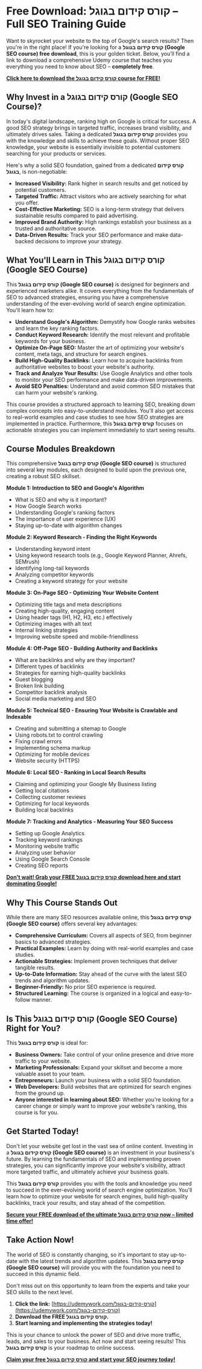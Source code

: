 # Free Download: קורס קידום בגוגל – Full SEO Training Guide

Want to skyrocket your website to the top of Google's search results? Then you're in the right place! If you're looking for a **קורס קידום בגוגל (Google SEO course) free download**, this is your golden ticket.  Below, you’ll find a link to download a comprehensive Udemy course that teaches you everything you need to know about SEO – **completely free**.

[**Click here to download the קורס קידום בגוגל course for FREE!**](https://udemywork.com/קורס-קידום-בגוגל)

## Why Invest in a קורס קידום בגוגל (Google SEO Course)?

In today's digital landscape, ranking high on Google is critical for success. A good SEO strategy brings in targeted traffic, increases brand visibility, and ultimately drives sales.  Taking a dedicated **קורס קידום בגוגל** provides you with the knowledge and skills to achieve these goals. Without proper SEO knowledge, your website is essentially invisible to potential customers searching for your products or services.

Here's why a solid SEO foundation, gained from a dedicated **קורס קידום בגוגל**, is non-negotiable:

*   **Increased Visibility:** Rank higher in search results and get noticed by potential customers.
*   **Targeted Traffic:** Attract visitors who are actively searching for what you offer.
*   **Cost-Effective Marketing:** SEO is a long-term strategy that delivers sustainable results compared to paid advertising.
*   **Improved Brand Authority:** High rankings establish your business as a trusted and authoritative source.
*   **Data-Driven Results:** Track your SEO performance and make data-backed decisions to improve your strategy.

## What You'll Learn in This קורס קידום בגוגל (Google SEO Course)

This **קורס קידום בגוגל (Google SEO course)** is designed for beginners and experienced marketers alike. It covers everything from the fundamentals of SEO to advanced strategies, ensuring you have a comprehensive understanding of the ever-evolving world of search engine optimization.  You'll learn how to:

*   **Understand Google's Algorithm:** Demystify how Google ranks websites and learn the key ranking factors.
*   **Conduct Keyword Research:** Identify the most relevant and profitable keywords for your business.
*   **Optimize On-Page SEO:**  Master the art of optimizing your website's content, meta tags, and structure for search engines.
*   **Build High-Quality Backlinks:**  Learn how to acquire backlinks from authoritative websites to boost your website's authority.
*   **Track and Analyze Your Results:**  Use Google Analytics and other tools to monitor your SEO performance and make data-driven improvements.
*   **Avoid SEO Penalties:** Understand and avoid common SEO mistakes that can harm your website's ranking.

This course provides a structured approach to learning SEO, breaking down complex concepts into easy-to-understand modules.  You'll also get access to real-world examples and case studies to see how SEO strategies are implemented in practice.  Furthermore, this **קורס קידום בגוגל** focuses on actionable strategies you can implement immediately to start seeing results.

## Course Modules Breakdown

This comprehensive **קורס קידום בגוגל (Google SEO course)** is structured into several key modules, each designed to build upon the previous one, creating a robust SEO skillset.

**Module 1: Introduction to SEO and Google's Algorithm**

*   What is SEO and why is it important?
*   How Google Search works
*   Understanding Google's ranking factors
*   The importance of user experience (UX)
*   Staying up-to-date with algorithm changes

**Module 2: Keyword Research - Finding the Right Keywords**

*   Understanding keyword intent
*   Using keyword research tools (e.g., Google Keyword Planner, Ahrefs, SEMrush)
*   Identifying long-tail keywords
*   Analyzing competitor keywords
*   Creating a keyword strategy for your website

**Module 3: On-Page SEO - Optimizing Your Website Content**

*   Optimizing title tags and meta descriptions
*   Creating high-quality, engaging content
*   Using header tags (H1, H2, H3, etc.) effectively
*   Optimizing images with alt text
*   Internal linking strategies
*   Improving website speed and mobile-friendliness

**Module 4: Off-Page SEO - Building Authority and Backlinks**

*   What are backlinks and why are they important?
*   Different types of backlinks
*   Strategies for earning high-quality backlinks
*   Guest blogging
*   Broken link building
*   Competitor backlink analysis
*   Social media marketing and SEO

**Module 5: Technical SEO - Ensuring Your Website is Crawlable and Indexable**

*   Creating and submitting a sitemap to Google
*   Using robots.txt to control crawling
*   Fixing crawl errors
*   Implementing schema markup
*   Optimizing for mobile devices
*   Website security (HTTPS)

**Module 6: Local SEO - Ranking in Local Search Results**

*   Claiming and optimizing your Google My Business listing
*   Getting local citations
*   Collecting customer reviews
*   Optimizing for local keywords
*   Building local backlinks

**Module 7: Tracking and Analytics - Measuring Your SEO Success**

*   Setting up Google Analytics
*   Tracking keyword rankings
*   Monitoring website traffic
*   Analyzing user behavior
*   Using Google Search Console
*   Creating SEO reports

[**Don't wait!  Grab your FREE קורס קידום בגוגל download here and start dominating Google!**](https://udemywork.com/קורס-קידום-בגוגל)

## Why This Course Stands Out

While there are many SEO resources available online, this **קורס קידום בגוגל (Google SEO course)** offers several key advantages:

*   **Comprehensive Curriculum:** Covers all aspects of SEO, from beginner basics to advanced strategies.
*   **Practical Examples:** Learn by doing with real-world examples and case studies.
*   **Actionable Strategies:** Implement proven techniques that deliver tangible results.
*   **Up-to-Date Information:** Stay ahead of the curve with the latest SEO trends and algorithm updates.
*   **Beginner-Friendly:**  No prior SEO experience is required.
*   **Structured Learning:**  The course is organized in a logical and easy-to-follow manner.

## Is This קורס קידום בגוגל (Google SEO Course) Right for You?

This **קורס קידום בגוגל** is ideal for:

*   **Business Owners:**  Take control of your online presence and drive more traffic to your website.
*   **Marketing Professionals:**  Expand your skillset and become a more valuable asset to your team.
*   **Entrepreneurs:**  Launch your business with a solid SEO foundation.
*   **Web Developers:**  Build websites that are optimized for search engines from the ground up.
*   **Anyone interested in learning about SEO:** Whether you're looking for a career change or simply want to improve your website's ranking, this course is for you.

## Get Started Today!

Don't let your website get lost in the vast sea of online content.  Investing in a **קורס קידום בגוגל (Google SEO course)** is an investment in your business's future. By learning the fundamentals of SEO and implementing proven strategies, you can significantly improve your website's visibility, attract more targeted traffic, and ultimately achieve your business goals.

This **קורס קידום בגוגל** provides you with the tools and knowledge you need to succeed in the ever-evolving world of search engine optimization. You'll learn how to optimize your website for search engines, build high-quality backlinks, track your results, and stay ahead of the competition.

[**Secure your FREE download of the ultimate קורס קידום בגוגל now – limited time offer!**](https://udemywork.com/קורס-קידום-בגוגל)

## Take Action Now!

The world of SEO is constantly changing, so it's important to stay up-to-date with the latest trends and algorithm updates. This **קורס קידום בגוגל (Google SEO course)** will provide you with the foundation you need to succeed in this dynamic field.

Don't miss out on this opportunity to learn from the experts and take your SEO skills to the next level.

1.  **Click the link:** [https://udemywork.com/קורס-קידום-בגוגל](https://udemywork.com/קורס-קידום-בגוגל)
2.  **Download the FREE קורס קידום בגוגל.**
3.  **Start learning and implementing the strategies today!**

This is your chance to unlock the power of SEO and drive more traffic, leads, and sales to your business. Act now and start seeing results!  This **קורס קידום בגוגל** is your roadmap to online success.

[**Claim your free קורס קידום בגוגל and start your SEO journey today!**](https://udemywork.com/קורס-קידום-בגוגל)
